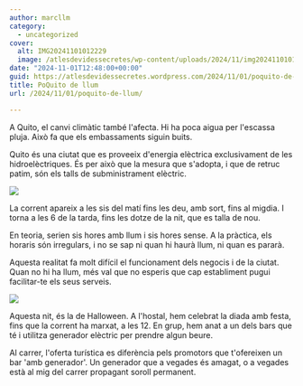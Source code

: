 ```yaml
---
author: marcllm
category:
  - uncategorized
cover:
  alt: IMG20241101012229
  image: /atlesdevidessecretes/wp-content/uploads/2024/11/img20241101012229.jpg
date: "2024-11-01T12:48:00+00:00"
guid: https://atlesdevidessecretes.wordpress.com/2024/11/01/poquito-de-llum/
title: PoQuito de llum
url: /2024/11/01/poquito-de-llum/

---
```

A Quito, el canvi climàtic també l'afecta. Hi ha poca aigua per l'escassa pluja. Això fa que els embassaments siguin buits.

Quito és una ciutat que es proveeix d'energia elèctrica exclusivament de les hidroelèctriques. És per això que la mesura que s'adopta, i que de retruc patim, són els talls de subministrament elèctric.

![](/atlesdevidessecretes/wp-content/uploads/2024/11/image-1.jpg?w=1024)

La corrent apareix a les sis del matí fins les deu, amb sort, fins al migdia. I torna a les 6 de la tarda, fins les dotze de la nit, que es talla de nou.

En teoria, serien sis hores amb llum i sis hores sense. A la pràctica, els horaris són irregulars, i no se sap ni quan hi haurà llum, ni quan es pararà.

Aquesta realitat fa molt difícil el funcionament dels negocis i de la ciutat. Quan no hi ha llum, més val que no esperis que cap establiment pugui facilitar-te els seus serveis.

![](/atlesdevidessecretes/wp-content/uploads/2024/11/image-2.jpg?w=1024)

Aquesta nit, és la de Halloween. A l'hostal, hem celebrat la diada amb festa, fins que la corrent ha marxat, a les 12. En grup, hem anat a un dels bars que té i utilitza generador elèctric per prendre algun beure.

Al carrer, l'oferta turística es diferència pels promotors que t'ofereixen un bar 'amb generador'. Un generador que a vegades és amagat, o a vegades està al mig del carrer propagant soroll permanent.
